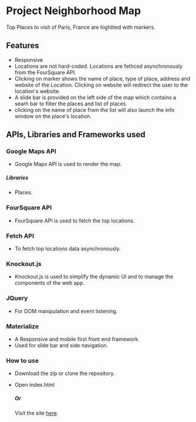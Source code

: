 # Project Neighborhood Map

Top Places to visit of Paris, France are highlited with markers.

## Features
  - Responsive
  - Locations are not hard-coded. Locations are fethced asynchronously from the FourSquare API.
  - Clicking  on marker shows the name of place, type of place, address and website of the Location. Clicking on website will redirect the user to the location's website.
  - A slide bar is provided on the left side of the map which contains a searh bar to filter the places and list of places.
  - clicking on the name of place from the list will also launch the info window on the place's location.
  
## APIs, Libraries and Frameworks used
### Google Maps API
- Google Maps API is used to render the map.
##### Libraries
- Places.
### FourSquare API
- FourSquare API is used to fetch the top locations.

### Fetch API   
- To fetch top locations data asynchronously.
### Knockout.js
- Knockout.js is used to simplify the dynamic UI and to manage the components of the web app.

### JQuery
- For DOM manipulation and event listening.

### Materialize
- A Responsive and mobile first front end framework.
- Used for slide bar and side navigation.

### How to use
- Download the zip or clone the repository.
- Open index.html

    ##### Or
    Visit the site [here](https://amolsb.github.io/neighborhood-map/).
